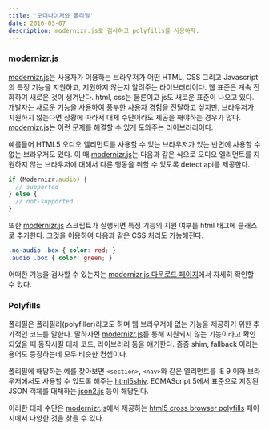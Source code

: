 ```yaml
---
title: '모더나이저와 폴리필'
date: 2016-03-07
description: modernizr.js로 검사하고 polyfills를 사용하자.
---
```


### modernizr.js

[modernizr.js][modernizr.js]는 사용자가 이용하는 브라우저가 어떤 HTML, CSS 그리고 Javascript의 특정 기능을 지원하고, 지원하지 않는지 알려주는 라이브러리이다. 웹 표준은 계속 진화하여 새로운 것이 생겨난다. html, css는 물론이고 js도 새로운 표준이 나오고 있다. 개발자는 새로운 기능을 사용하여 풍부한 사용자 경험을 전달하고 싶지만, 브라우저가 지원하지 않는다면 상황에 따라서 대체 수단이라도 제공을 해야하는 경우가 많다. [modernizr.js][modernizr.js]는 이런 문제를 해결할 수 있게 도와주는 라이브러리이다. 

예를들어 HTML5 오디오 엘리먼트를 사용할 수 있는 브라우저가 있는 반면에 사용할 수 없는 브라우저도 있다. 이 때 [modernizr.js][modernizr.js]는 다음과 같은 식으로 오디오 엘리먼트를 지원하지 않는 브라우저에 대해서 다른 행동을 취할 수 있도록 detect api를 제공한다. 

```javascript
if (Modernizr.audio) {
  // supported
} else {
  // not-supported
}
```
또한 [modernizr.js][modernizr.js] 스크립트가 실행되면 특정 기능의 지원 여부를 html 태그에 클래스로 추가한다. 그것을 이용하여 다음과 같은 CSS 처리도 가능해진다. 

```css
.no-audio .box { color: red; }
.audio .box { color: green; }
```

어떠한 기능을 검사할 수 있는지는 [modernizr.js 다운로드 페이지][modernizr.js 다운로드 페이지]에서 자세히 확인할 수 있다.

### Polyfills

폴리필은 폴리필러(polyfiller)라고도 하며 웹 브라우저에 없는 기능을 제공하기 위한 추가적인 코드를 말한다. 말하자면 [modernizr.js][modernizr.js]를 통해 지원되지 않는 기능이라고 확인되었을 때 동작시킬 대체 코드, 라이브러리 등을 얘기한다. 종종 shim, fallback 이라는 용어도 등장하는데 모두 비슷한 컨셉이다. 

폴리필에 해당하는 예를 찾아보면 ```<section>```, ```<nav>```와 같은 엘리먼트를 IE 9 이하 브라우저에서도 사용할 수 있도록 해주는 [html5shiv][html5shiv]. ECMAScript 5에서 표준으로 지정된 JSON 객체를 대체하는 [json2.js][json2.js] 등이 해당된다. 

이러한 대체 수단은 [modernizr.js][modernizr.js]에서 제공하는 [html5 cross browser polyfills][html5 cross browser polyfills] 페이지에서 다양한 것을 찾을 수 있다. 

[json2.js]: https://github.com/douglascrockford/JSON-js/blob/master/json2.js
[html5shiv]: https://github.com/aFarkas/html5shiv
[modernizr.js]: https://modernizr.com/
[modernizr.js 다운로드 페이지]: https://modernizr.com/download?setclasses
[html5 cross browser polyfills]: https://github.com/Modernizr/Modernizr/wiki/HTML5-Cross-browser-Polyfills


